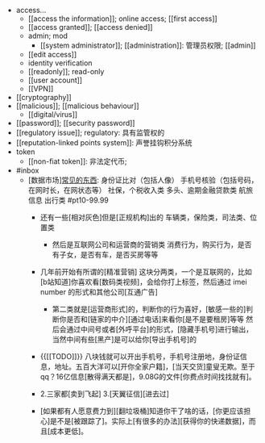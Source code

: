 - access...
    - [[access the information]]; online access; [[first access]]
    - [[access granted]]; [[access denied]]
    - admin; mod
        - [[system administrator]]; [[administration]]: 管理员权限; [[admin]]
    - [[edit access]]
    - identity verification
    - [[readonly]]; read-only
    - [[user account]]
    - [[VPN]]
- [[cryptography]]
- [[malicious]]; [[malicious behaviour]]
    - [[digital/virus]]
- [[password]]; [[security password]]
- [[regulatory issue]]; regulatory: 具有监管权的
- [[reputation-linked points system]]: 声誉挂钩积分系统
- token
    - [[non-fiat token]]: 非法定代币;
- #inbox
    - [数据市场][常见的东西](https://bbs.saraba1st.com/2b/thread-2021579-2-1.html):
身份证比对（包括人像）
手机号核验（包括号码，在网时长，在网状态等）
社保，个税收入类
多头、逾期金融贷款类
航旅信息 出行类 #pt10-99.99
        - 还有一些[相对灰色]但是[正规机构]出的
车辆类，保险类，司法类、位置类


            - 然后是互联网公司和运营商的营销类
消费行为，购买行为，是否有子女，是否有车，是否买房等等


        - 几年前开始有所谓的[精准营销]
这块分两类，一个是互联网的，比如[b站知道]你喜欢看[数码类视频]，会给你打上标签，然后通过 imei number 的形式和其他公司[互通广告]

            - 第二类就是[运营商形式]的，判断你的行为喜好，[敏感一些的]判断你是否和[链家的中介][通过电话]来看你[是不是要租房]等等
然后会通过中间号或者[外呼平台]的形式，[隐藏手机号]进行输出，当然中间有些[黑产]是可以给你[导出手机号]的
        - {{[[TODO]]}} 八块钱就可以开出手机号，手机号注册地，身份证信息，地址。五百大洋可以[开你全家户籍]，[当天交货]童叟无欺。至于qq？16亿信息[散得满天都是]，9.08G的文件[你费点时间找找就有]。


        - 2.三家都[卖到飞起]
3.[天翼征信][进去过]


        - [如果都有人愿意费力到][翻垃圾桶]知道你干了啥的话，[你更应该担心]是不是[被跟踪了]。实际上[有很多的办法][获得你的快递数据]，而且[成本更低]。

